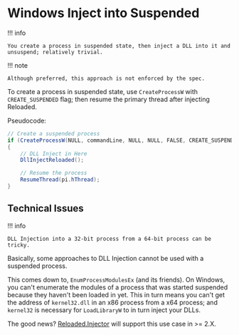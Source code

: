 ﻿# Windows Inject into Suspended

!!! info

    You create a process in suspended state, then inject a DLL into it and unsuspend; relatively trivial.

!!! note

    Although preferred, this approach is not enforced by the spec.

To create a process in suspended state, use `CreateProcessW` with `CREATE_SUSPENDED` flag; then resume the primary
thread after injecting Reloaded.

Pseudocode:
```csharp
// Create a suspended process
if (CreateProcessW(NULL, commandLine, NULL, NULL, FALSE, CREATE_SUSPENDED, NULL, NULL, &si, &pi))
{
    // DLL Inject in Here
    DllInjectReloaded();

    // Resume the process
    ResumeThread(pi.hThread);
}
```

## Technical Issues

!!! info

    DLL Injection into a 32-bit process from a 64-bit process can be tricky.

Basically, some approaches to DLL Injection cannot be used with a suspended process.

This comes down to, `EnumProcessModulesEx` (and its friends). On Windows, you can't enumerate the modules of a process
that was started suspended because they haven't been loaded in yet. This in turn means you can't get the address of
`kernel32.dll` in an x86 process from a x64 process; and `kernel32` is necessary for `LoadLibraryW` to in turn inject your DLLs.

The good news? [Reloaded.Injector][reloaded-injector] will support this use case in >= 2.X.

<!-- Links -->
[reloaded-injector]: https://github.com/Reloaded-Project/Reloaded.Injector